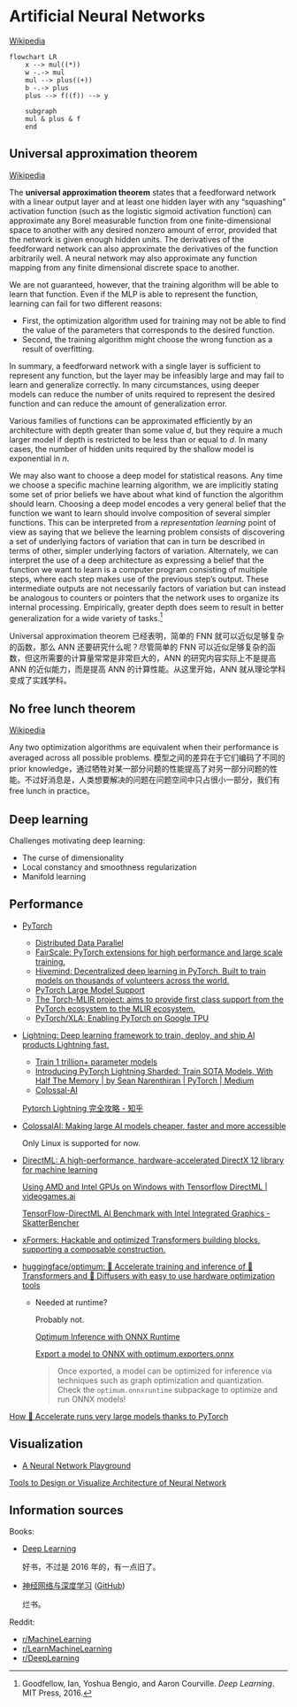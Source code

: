 # Artificial Neural Networks
[Wikipedia](https://en.wikipedia.org/wiki/Artificial_neural_network)

```mermaid
flowchart LR
    x --> mul((*))
    w -.-> mul
    mul --> plus((+))
    b -.-> plus
    plus --> f((f)) --> y

    subgraph  
    mul & plus & f
    end
```

## Universal approximation theorem
[Wikipedia](https://en.wikipedia.org/wiki/Universal_approximation_theorem)

The **universal approximation theorem** states that a feedforward network with a linear output layer and at least one hidden layer with any “squashing” activation function (such as the logistic sigmoid activation function) can approximate any Borel measurable function from one finite-dimensional space to another with any desired nonzero amount of error, provided that the network is given enough hidden units. The derivatives of the feedforward network can also approximate the derivatives of the function arbitrarily well. A neural network may also approximate any function mapping from any finite dimensional discrete space to another.

We are not guaranteed, however, that the training algorithm will be able to learn that function. Even if the MLP is able to represent the function, learning can fail for two different reasons:
- First, the optimization algorithm used for training may not be able to find the value of the parameters that corresponds to the desired function.
- Second, the training algorithm might choose the wrong function as a result of overfitting.

In summary, a feedforward network with a single layer is sufficient to represent any function, but the layer may be infeasibly large and may fail to learn and generalize correctly. In many circumstances, using deeper models can reduce the number of units required to represent the desired function and can reduce the amount of generalization error.

Various families of functions can be approximated efficiently by an architecture with depth greater than some value $d$, but they require a much larger model if depth is restricted to be less than or equal to $d$. In many cases, the number of hidden units required by the shallow model is exponential in $n$.

We may also want to choose a deep model for statistical reasons. Any time we choose a specific machine learning algorithm, we are implicitly stating some set of prior beliefs we have about what kind of function the algorithm should learn. Choosing a deep model encodes a very general belief that the function we want to learn should involve composition of several simpler functions. This can be interpreted from a *representation learning* point of view as saying that we believe the learning problem consists of discovering a set of underlying factors of variation that can in turn be described in terms of other, simpler underlying factors of variation. Alternately, we can interpret the use of a deep architecture as expressing a belief that the function we want to learn is a computer program consisting of multiple steps, where each step makes use of the previous step’s output. These intermediate outputs are not necessarily factors of variation but can instead be analogous to counters or pointers that the network uses to organize its internal processing. Empirically, greater depth does seem to result in better generalization for a wide variety of tasks.[^deeplearning]

Universal approximation theorem 已经表明，简单的 FNN 就可以近似足够复杂的函数，那么 ANN 还要研究什么呢？尽管简单的 FNN 可以近似足够复杂的函数，但这所需要的计算量常常是非常巨大的，ANN 的研究内容实际上不是提高 ANN 的近似能力，而是提高 ANN 的计算性能。从这里开始，ANN 就从理论学科变成了实践学科。

## No free lunch theorem
[Wikipedia](https://en.wikipedia.org/wiki/No_free_lunch_theorem)

Any two optimization algorithms are equivalent when their performance is averaged across all possible problems. 模型之间的差异在于它们编码了不同的 prior knowledge，通过牺牲对某一部分问题的性能提高了对另一部分问题的性能。不过好消息是，人类想要解决的问题在问题空间中只占很小一部分，我们有 free lunch in practice。

## Deep learning
Challenges motivating deep learning:
- The curse of dimensionality
- Local constancy and smoothness regularization
- Manifold learning

## Performance
- [PyTorch](PyTorch/README.md)
  - [Distributed Data Parallel](https://pytorch.org/tutorials/intermediate/ddp_tutorial.html)
  - [FairScale: PyTorch extensions for high performance and large scale training.](https://github.com/facebookresearch/fairscale)
  - [Hivemind: Decentralized deep learning in PyTorch. Built to train models on thousands of volunteers across the world.](https://github.com/learning-at-home/hivemind)
  - [PyTorch Large Model Support](https://github.com/IBM/pytorch-large-model-support)
  - [The Torch-MLIR project: aims to provide first class support from the PyTorch ecosystem to the MLIR ecosystem.](https://github.com/llvm/torch-mlir/)
  - [PyTorch/XLA: Enabling PyTorch on Google TPU](https://github.com/pytorch/xla)
- [Lightning: Deep learning framework to train, deploy, and ship AI products Lightning fast.](https://github.com/Lightning-AI/lightning)
  - [Train 1 trillion+ parameter models](https://lightning.ai/docs/pytorch/latest/advanced/model_parallel.html)
  - [Introducing PyTorch Lightning Sharded: Train SOTA Models, With Half The Memory | by Sean Narenthiran | PyTorch | Medium](https://seannaren.medium.com/introducing-pytorch-lightning-sharded-train-sota-models-with-half-the-memory-7bcc8b4484f2)
  - [Colossal-AI](https://lightning.ai/docs/pytorch/stable/advanced/third_party/colossalai.html)

  [Pytorch Lightning 完全攻略 - 知乎](https://zhuanlan.zhihu.com/p/353985363)
- [ColossalAI: Making large AI models cheaper, faster and more accessible](https://github.com/hpcaitech/ColossalAI)

  Only Linux is supported for now.
- [DirectML: A high-performance, hardware-accelerated DirectX 12 library for machine learning](https://github.com/microsoft/DirectML)

  [Using AMD and Intel GPUs on Windows with Tensorflow DirectML | videogames.ai](https://www.videogames.ai/2020/06/11/AMD-Intel-GPU-Windows-Tensorflow-DirectML.html)

  [TensorFlow-DirectML AI Benchmark with Intel Integrated Graphics - SkatterBencher](https://skatterbencher.com/tensorflow-directml-ai-benchmark-with-intel-integrated-graphics/)
- [xFormers: Hackable and optimized Transformers building blocks, supporting a composable construction.](https://github.com/facebookresearch/xformers)

- [huggingface/optimum: 🚀 Accelerate training and inference of 🤗 Transformers and 🤗 Diffusers with easy to use hardware optimization tools](https://github.com/huggingface/optimum)
  - Needed at runtime?

    Probably not.

    [Optimum Inference with ONNX Runtime](https://huggingface.co/docs/optimum/main/en/onnxruntime/usage_guides/models)

    [Export a model to ONNX with optimum.exporters.onnx](https://huggingface.co/docs/optimum/en/exporters/onnx/usage_guides/export_a_model)
    > Once exported, a model can be optimized for inference via techniques such as graph optimization and quantization. Check the `optimum.onnxruntime` subpackage to optimize and run ONNX models!

[How 🤗 Accelerate runs very large models thanks to PyTorch](https://huggingface.co/blog/accelerate-large-models)

## Visualization
- [A Neural Network Playground](https://playground.tensorflow.org/)

[Tools to Design or Visualize Architecture of Neural Network](https://github.com/ashishpatel26/Tools-to-Design-or-Visualize-Architecture-of-Neural-Network)

## Information sources
Books:
- [Deep Learning](https://www.deeplearningbook.org/)

  好书，不过是 2016 年的，有一点旧了。
- [神经网络与深度学习](https://nndl.github.io/) ([GitHub](https://github.com/nndl/nndl.github.io))

  烂书。

Reddit:
- [r/MachineLearning](https://www.reddit.com/r/MachineLearning/)
- [r/LearnMachineLearning](https://www.reddit.com/r/learnmachinelearning)
- [r/DeepLearning](https://www.reddit.com/r/deeplearning/hot/)


[^deeplearning]: Goodfellow, Ian, Yoshua Bengio, and Aaron Courville. _Deep Learning_. MIT Press, 2016.
